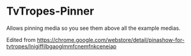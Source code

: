 # TvTropes-Pinner

Allows pinning media so you see them above all the example medias.

Edited from https://chrome.google.com/webstore/detail/pinashow-for-tvtropes/lnigiffilbgaoglmmfcnemfnkceneiap
